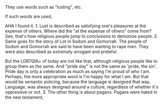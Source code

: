 They use words such as "lusting", etc.

If such words are used, 


AHA I found it.
1.
Lust is described as satisfying one's pleasures at the expense of others.
Where did the "at the expense of others" come from?
See, that's how religious people jump to conclusions to demonize people.
2.
Same goes for the story of Lot in Sodom and Gomorrah.
The people of Sodom and Gomorrah are said to have been wanting to rape men.
They were also described as extremely arrogant and prideful.

But the LGBTQIA+ of today are not like that, although religious people like to group them as the same.
And "pride day" is not the same as 'pride, the sin'.
Pride day is only a celebration as much as saying I'm proud of who I am.
Perhaps, the more appropriate word is I'm happy for what I am.
But that would be semantic policing, because the language is designed that way.
Language, was always designed around a culture, regardless of whether it's oppressive or not.
3.
The other thing is about pagans.
Pagans were hated in the new testament, 